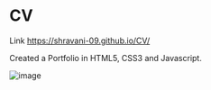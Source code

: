 # CV

Link
https://shravani-09.github.io/CV/

Created a Portfolio in HTML5, CSS3 and Javascript.


![image](https://github.com/shravani-09/CV/assets/47971634/1bbe7c42-ba20-4210-84d0-a5626a01b1d6)

